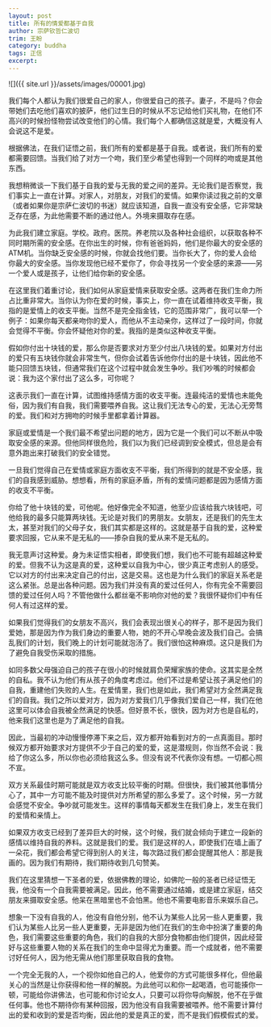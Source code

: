 ```yaml
---
layout: post
title: 所有的情爱都基于自我
author: 宗萨钦哲仁波切
trim: 王盼
category: buddha
tags: 正信
excerpt:
---
```


![]({{ site.url }}/assets/images/00001.jpg)

我们每个人都认为我们很爱自己的家人，你很爱自己的孩子。妻子，不是吗？你会带她们去吃他们喜欢的披萨，他们过生日的时候从不忘记给他们买礼物，在他们不高兴的时候扮怪物尝试改变他们的心情。我们每个人都确信这就是爱，大概没有人会说这不是爱。

根据佛法，在我们证悟之前，我们所有的爱都是基于自我。或者说，我们所有的爱都需要回馈。当我们给了对方一个吻，我们至少希望也得到一个同样的吻或是其他东西。

我想稍微谈一下我们基于自我的爱与无我的爱之间的差异。无论我们是否察觉，我们事实上一直在计算。对家人，对朋友，对我们的爱情。如果你读过我之前的文章（或者如果你是宗萨仁波切的书迷）就应该知道，自我一直没有安全感，它非常缺乏存在感，为此他需要不断的通过他人。外境来摄取存在感。

为此我们建立家庭。学校。政府。医院。养老院以及各种社会组织，以获取各种不同时期所需的安全感。在你出生的时候，你有爸爸妈妈，他们是你最大的安全感的ATM机。当你缺乏安全感的时候，你就会找他们要。当你长大了，你的爱人会给你最大的安全感。当你发现他已经不爱你了，你会寻找另一个安全感的来源——另一个爱人或是孩子，让他们给你新的安全感。

在这里我们着重讨论，我们如何从家庭爱情来获取安全感。这两者在我们生命力所占比重非常大。当你认为你在爱的时候，事实上，你一直在试着维持收支平衡，我指的是爱情上的收支平衡。当然不是完全指金钱，它的范围非常广，我可以举一个例子：如果你每天都亲吻你的爱人，而他从不主动亲你，这样过了一段时间，你就会觉得不平衡。你会怀疑他对你的爱。我指的是类似这种收支平衡。

假如你付出十块钱的爱，那么你是否要求对方至少付出八块钱的爱。如果对方付出的爱只有五块钱你就会非常生气，但你会试着告诉他你付出的是十块钱，因此他不能只回馈五块钱，但通常我们在这个过程中就会发生争吵。我们吵嘴的时候都会说：我为这个家付出了这么多，可你呢？

这表示我们一直在计算，试图维持感情方面的收支平衡。连最纯洁的爱情也未能免俗，因为我们有自我，我们需要喂养自我。这让我们无法专心的爱，无法心无旁骛的爱。我们和对方拥吻的时候手里都拿着计算器。

家庭或爱情是一个我们最不希望出问题的地方，因为它是一个我们可以不断从中吸取安全感的来源。但他同样很危险，我们以为我们已经调到安全模式，但总是会有意外跑出来打破我们的安全错觉。

一旦我们觉得自己在爱情或家庭方面收支不平衡，我们所得到的就是不安全感，我们的自我感到威胁。想想看，所有的家庭矛盾，所有的爱情问题都是因为感情方面的收支不平衡。

你给了他十块钱的爱，可他呢。他好像完全不知道，他至少应该给我六块钱吧，可他给我的最多只能算两块钱。无论是对我们的男朋友。女朋友，还是我们的先生太太，甚至对我们的父母子女，我们其实都是这样的。这就是基于自我的爱，这种爱要求回报，它从来不是无私的——掺杂自我的爱从来不是无私的。

我无意声讨这种爱。身为未证悟实相者，即使我们想，我们也不可能有超越这种爱的爱。但我不认为这是真的爱，这种爱以自我为中心，很少真正考虑别人的感受。它以对方的付出来决定自己的付出，这是交易。这也是为什么我们的家庭关系老是这么紧张。总是出各种问题。因为我们并没有真的爱过任何人，你有完全不需要回馈的爱过任何人吗？不管他做什么都丝毫不影响你对他的爱？我很怀疑你们中有任何人有过这样的爱。

如果我们觉得我们的女朋友不高兴，我们会表现出很关心的样子，那不是因为我们爱她，那是因为作为我们身边的重要人物，她的不开心早晚会波及我们自己。会搞乱我们的计划，我们晚上的计划可能就泡汤了。我们很怕这种麻烦。这只是我们为了避免自我受伤采取的措施。

如同多数父母强迫自己的孩子在很小的时候就肩负荣耀家族的使命。这其实是全然的自私。我不认为他们有从孩子的角度考虑过。他们不过是希望让孩子满足他们的自我，重建他们失败的人生。在爱情里，我们也是如此，我们希望对方全然满足我们的自我。我们之所以爱对方，因为对方爱我们几乎像我们爱自己一样，我们在他这里可以体会自我被全然满足的快感。但好景不长，很快，因为对方也是自私的，他来我们这里也是为了满足他的自我。

因此，当最初的冲动慢慢停滞下来之后，双方都开始看到对方的一点真面目。那时候双方都开始要求对方提供不少于自己的爱的爱，这是潜规则，你当然不会说：我给了你这么多，所以你也必须给我这么多。但没有说不代表你没有想。一切都心照不宣。

双方关系最佳时期可能就是双方收支比较平衡的时期。但很快，我们被其他事情分心了，其中一方可能不能及时提供对方所希望的那么多爱了。这个时候，另一方就会感觉不安全。争吵就可能发生。这样的事情每天都发生在我们身上，发生在我们的爱情和亲情上。

如果双方收支已经到了差异巨大的时候，这个时候，我们就会倾向于建立一段新的感情以维持自我的养料。这就是我们的爱。我们是这样的人，即使我们在墙上画了一朵花，我们都会希望它得到别人的关注，每次路过我们都会提醒其他人：那是我画的。因为我们有期待，我们期待收到几句赞美。

我们在这里猜想一下圣者的爱，依据佛教的理论，如佛陀一般的圣者已经证悟无我，他没有一个自我需要被满足。因此，他不需要通过结婚，或是建立家庭，结交朋友来摄取安全感。他呆在黑暗里也不会怕黑。他也不需要电影音乐来娱乐自己。

想象一下没有自我的人，他没有自他分别，他不认为某些人比另一些人更重要，我们认为某些人比另一些人更重要，无非是因为他们在我们的生命中扮演了重要的角色，我们需要这些重要的角色，我们的自我的大部分食物都由他们提供，因此经营好与这些重要人物的关系在我们的生命中显得尤为重要。而一个成就者，他不需要讨好任何人，因为他无需从他们那里获取自我的食物。

一个完全无我的人，一个视你如他自己的人，他爱你的方式可能很多样化，但他最关心的当然是让你获得和他一样的解脱。为此他可以和你一起喝酒，也可能揍你一顿，可能给你讲佛法，也可能和你讨论女人，只要可以将你导向解脱，他不在乎做任何事。他也不期待你有某种回报，因为他没有自我需要被喂养。他不需要计算付出的爱和收到的爱是否均衡，因此他的爱是真正的爱，而不是我们假模假式的爱。
